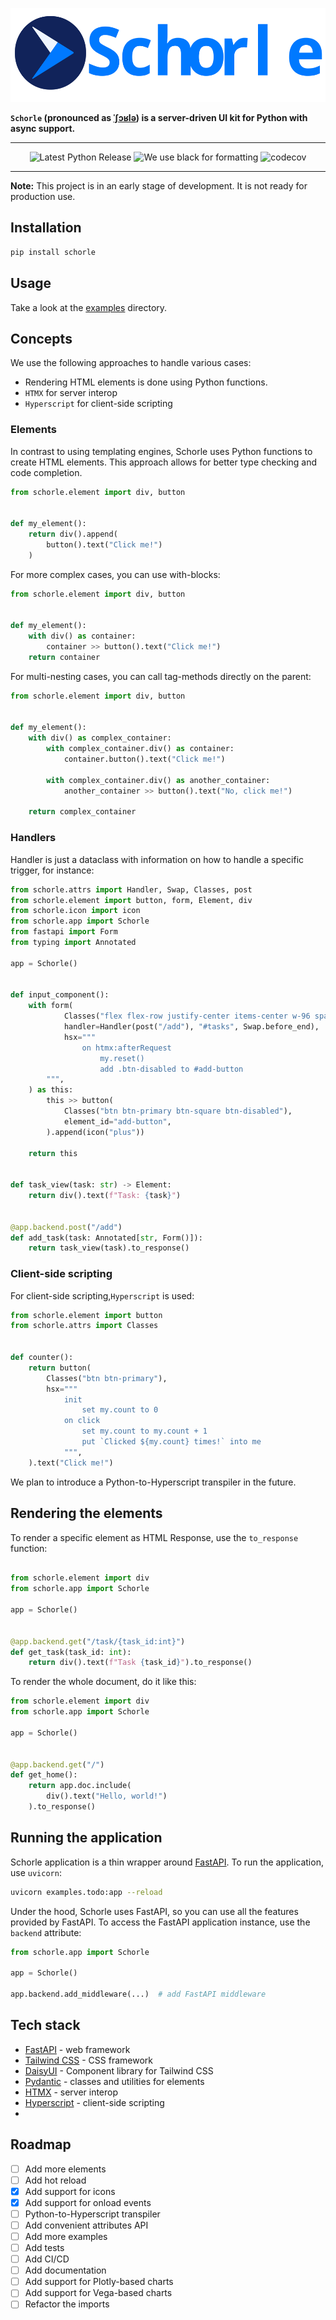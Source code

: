 <p align="center">
    <img src="https://raw.githubusercontent.com/renardeinside/schorle/main/raw/with_text.svg" class="align-center" height="150" alt="logo" />
</p>

**`Schorle` (pronounced as [ˈʃɔʁlə](https://en.wikipedia.org/wiki/Schorle)) is a server-driven UI kit for Python with
async support.**

---

<p align="center">
    <a href="https://pypi.org/project/schorle/" style="text-decoration: none">
        <img src="https://img.shields.io/pypi/v/schorle?color=green&amp;style=for-the-badge" alt="Latest Python Release"/>
    </a>
    <img src="https://img.shields.io/badge/code%20style-black-000000.svg?style=for-the-badge" alt="We use black for formatting"/>
    <a href="https://codecov.io/gh/renardeinside/schorle"  style="text-decoration: none">
        <img src="https://img.shields.io/codecov/c/gh/renardeinside/schorle?style=for-the-badge"
             alt="codecov"/>
    </a>
</p>

---

**Note:** This project is in an early stage of development. It is not ready for production use.

## Installation

```bash
pip install schorle
```

## Usage

Take a look at the [examples](examples) directory.

## Concepts

We use the following approaches to handle various cases:

- Rendering HTML elements is done using Python functions.
- `HTMX` for server interop
- `Hyperscript` for client-side scripting

### Elements

In contrast to using templating engines, Schorle uses Python functions to create HTML elements.
This approach allows for better type checking and code completion.

```python
from schorle.element import div, button


def my_element():
    return div().append(
        button().text("Click me!")
    )
```

For more complex cases, you can use with-blocks:

```python
from schorle.element import div, button


def my_element():
    with div() as container:
        container >> button().text("Click me!")
    return container
```

For multi-nesting cases, you can call tag-methods directly on the parent:

```python
from schorle.element import div, button


def my_element():
    with div() as complex_container:
        with complex_container.div() as container:
            container.button().text("Click me!")

        with complex_container.div() as another_container:
            another_container >> button().text("No, click me!")

    return complex_container

```

### Handlers

Handler is just a dataclass with information on how to handle a specific trigger, for instance:

```python
from schorle.attrs import Handler, Swap, Classes, post
from schorle.element import button, form, Element, div
from schorle.icon import icon
from schorle.app import Schorle
from fastapi import Form
from typing import Annotated

app = Schorle()


def input_component():
    with form(
            Classes("flex flex-row justify-center items-center w-96 space-x-2"),
            handler=Handler(post("/add"), "#tasks", Swap.before_end),
            hsx="""
                on htmx:afterRequest
                    my.reset()
                    add .btn-disabled to #add-button
        """,
    ) as this:
        this >> button(
            Classes("btn btn-primary btn-square btn-disabled"),
            element_id="add-button",
        ).append(icon("plus"))

    return this


def task_view(task: str) -> Element:
    return div().text(f"Task: {task}")


@app.backend.post("/add")
def add_task(task: Annotated[str, Form()]):
    return task_view(task).to_response()
```

### Client-side scripting

For client-side scripting,`Hyperscript` is used:

```python
from schorle.element import button
from schorle.attrs import Classes


def counter():
    return button(
        Classes("btn btn-primary"),
        hsx="""
            init
                set my.count to 0
            on click
                set my.count to my.count + 1
                put `Clicked ${my.count} times!` into me
            """,
    ).text("Click me!")
```

We plan to introduce a Python-to-Hyperscript transpiler in the future.
## Rendering the elements

To render a specific element as HTML Response, use the `to_response` function:

```python

from schorle.element import div
from schorle.app import Schorle

app = Schorle()


@app.backend.get("/task/{task_id:int}")
def get_task(task_id: int):
    return div().text(f"Task {task_id}").to_response()
```

To render the whole document, do it like this:

```python
from schorle.element import div
from schorle.app import Schorle

app = Schorle()


@app.backend.get("/")
def get_home():
    return app.doc.include(
        div().text("Hello, world!")
    ).to_response()

```

## Running the application

Schorle application is a thin wrapper around [FastAPI](https://fastapi.tiangolo.com/). To run the application,
use `uvicorn`:

```bash
uvicorn examples.todo:app --reload
```

Under the hood, Schorle uses FastAPI, so you can use all the features provided by FastAPI.
To access the FastAPI application instance, use the `backend` attribute:

```python
from schorle.app import Schorle

app = Schorle()

app.backend.add_middleware(...)  # add FastAPI middleware
```

## Tech stack

- [FastAPI](https://fastapi.tiangolo.com/) - web framework
- [Tailwind CSS](https://tailwindcss.com/) - CSS framework
- [DaisyUI](https://daisyui.com/) - Component library for Tailwind CSS
- [Pydantic](https://docs.pydantic.dev/latest/) - classes and utilities for elements
- [HTMX](https://htmx.org/) - server interop
- [Hyperscript](https://hyperscript.org/) - client-side scripting
-

## Roadmap

- [ ] Add more elements
- [ ] Add hot reload
- [x] Add support for icons
- [x] Add support for onload events
- [ ] Python-to-Hyperscript transpiler
- [ ] Add convenient attributes API
- [ ] Add more examples
- [ ] Add tests
- [ ] Add CI/CD
- [ ] Add documentation
- [ ] Add support for Plotly-based charts
- [ ] Add support for Vega-based charts
- [ ] Refactor the imports